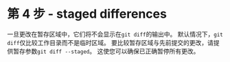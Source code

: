 # 第 4 步 - staged differences
一旦更改在暂存区域中，它们将不会显示在`git diff`的输出中。 默认情况下，`git diff`仅比较工作目录而不是临时区域。
要比较暂存区域与先前提交的更改，请提供暂存参数`git diff --staged`。 这使您可以确保已正确暂停所有更改。
